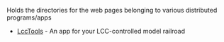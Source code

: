 Holds the directories for the web pages belonging to various distributed programs/apps

 - [LccTools](./lcctools) - An app for your LCC-controlled model railroad
